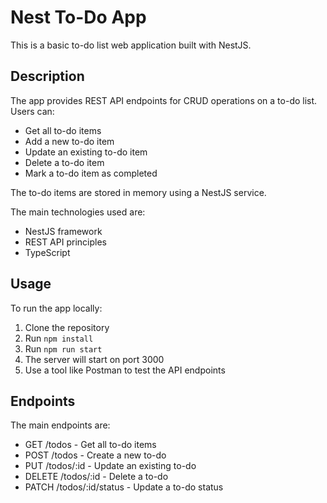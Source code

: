 # Nest To-Do App

This is a basic to-do list web application built with NestJS.

## Description

The app provides REST API endpoints for CRUD operations on a to-do list. Users can:

- Get all to-do items
- Add a new to-do item
- Update an existing to-do item
- Delete a to-do item
- Mark a to-do item as completed

The to-do items are stored in memory using a NestJS service.

The main technologies used are:

- NestJS framework
- REST API principles
- TypeScript

## Usage

To run the app locally:

1. Clone the repository
2. Run `npm install`
3. Run `npm run start`
4. The server will start on port 3000
5. Use a tool like Postman to test the API endpoints

## Endpoints

The main endpoints are:

- GET /todos - Get all to-do items
- POST /todos - Create a new to-do
- PUT /todos/:id - Update an existing to-do
- DELETE /todos/:id - Delete a to-do
- PATCH /todos/:id/status - Update a to-do status
